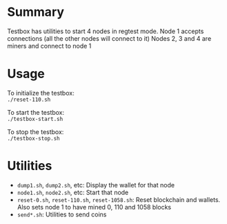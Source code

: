 # Summary
Testbox has utilities to start 4 nodes in regtest mode.
Node 1 accepts connections (all the other nodes will connect to it)
Nodes 2, 3 and 4 are miners and connect to node 1

# Usage
To initialize the testbox:  
`./reset-110.sh`

To start the testbox:  
`./testbox-start.sh`

To stop the testbox:  
`./testbox-stop.sh`
 
# Utilities
* `dump1.sh`, `dump2.sh`, etc: Display the wallet for that node
* `node1.sh`, `node2.sh`, etc: Start that node
* `reset-0.sh`, `reset-110.sh`, `reset-1058.sh`: Reset blockchain and wallets. Also sets node 1 to have mined 0, 110 and 1058 blocks
* `send*.sh`: Utilities to send coins
